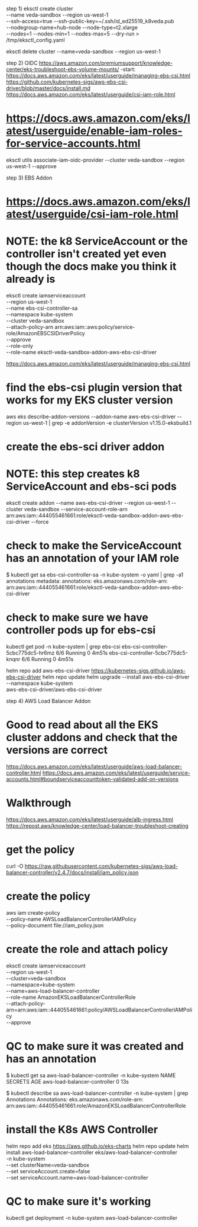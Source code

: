 step 1)
eksctl create cluster \
--name veda-sandbox --region us-west-1 \
--ssh-access=true --ssh-public-key=~/.ssh/id_ed25519_k8veda.pub \
--nodegroup-name=hub-node --node-type=t2.xlarge \
--nodes=1 --nodes-min=1 --nodes-max=5 --dry-run > /tmp/eksctl_config.yaml

eksctl delete cluster --name=veda-sandbox --region us-west-1

step 2) OIDC
https://aws.amazon.com/premiumsupport/knowledge-center/eks-troubleshoot-ebs-volume-mounts/
-start: https://docs.aws.amazon.com/eks/latest/userguide/managing-ebs-csi.html
        https://github.com/kubernetes-sigs/aws-ebs-csi-driver/blob/master/docs/install.md
        https://docs.aws.amazon.com/eks/latest/userguide/csi-iam-role.html

# https://docs.aws.amazon.com/eks/latest/userguide/enable-iam-roles-for-service-accounts.html
eksctl utils associate-iam-oidc-provider --cluster veda-sandbox --region us-west-1 --approve


step 3) EBS Addon
# https://docs.aws.amazon.com/eks/latest/userguide/csi-iam-role.html
# NOTE: the k8 ServiceAccount or the controller isn't created yet even though the docs make you think it already is
eksctl create iamserviceaccount \
  --region us-west-1 \
  --name ebs-csi-controller-sa \
  --namespace kube-system \
  --cluster veda-sandbox \
  --attach-policy-arn arn:aws:iam::aws:policy/service-role/AmazonEBSCSIDriverPolicy \
  --approve \
  --role-only \
  --role-name eksctl-veda-sandbox-addon-aws-ebs-csi-driver

https://docs.aws.amazon.com/eks/latest/userguide/managing-ebs-csi.html
# find the ebs-csi plugin version that works for my EKS cluster version
aws eks describe-addon-versions --addon-name aws-ebs-csi-driver --region us-west-1 | grep -e addonVersion -e clusterVersion
v1.15.0-eksbuild.1

# create the ebs-sci driver addon
# NOTE: this step creates k8 ServiceAccount and ebs-sci pods
eksctl create addon --name aws-ebs-csi-driver --region us-west-1 --cluster veda-sandbox --service-account-role-arn arn:aws:iam::444055461661:role/eksctl-veda-sandbox-addon-aws-ebs-csi-driver --force

# check to make the ServiceAccount has an annotation of your IAM role
$ kubectl get sa ebs-csi-controller-sa -n kube-system -o yaml | grep -a1 annotations
metadata:
  annotations:
    eks.amazonaws.com/role-arn: arn:aws:iam::444055461661:role/eksctl-veda-sandbox-addon-aws-ebs-csi-driver

# check to make sure we have controller pods up for ebs-csi
kubectl get pod  -n kube-system | grep ebs-csi
ebs-csi-controller-5cbc775dc5-hr6mz   6/6     Running   0          4m51s
ebs-csi-controller-5cbc775dc5-knqnr   6/6     Running   0          4m51s

helm repo add aws-ebs-csi-driver https://kubernetes-sigs.github.io/aws-ebs-csi-driver
helm repo update
helm upgrade --install aws-ebs-csi-driver \
    --namespace kube-system \
    aws-ebs-csi-driver/aws-ebs-csi-driver

step 4) AWS Load Balancer Addon

# Good to read about all the EKS cluster addons and check that the versions are correct
https://docs.aws.amazon.com/eks/latest/userguide/aws-load-balancer-controller.html
https://docs.aws.amazon.com/eks/latest/userguide/service-accounts.html#boundserviceaccounttoken-validated-add-on-versions

# Walkthrough
https://docs.aws.amazon.com/eks/latest/userguide/alb-ingress.html
https://repost.aws/knowledge-center/load-balancer-troubleshoot-creating


# get the policy
curl -O https://raw.githubusercontent.com/kubernetes-sigs/aws-load-balancer-controller/v2.4.7/docs/install/iam_policy.json

# create the policy
aws iam create-policy \
    --policy-name AWSLoadBalancerControllerIAMPolicy \
    --policy-document file://iam_policy.json

# create the role and attach policy
eksctl create iamserviceaccount \
  --region us-west-1 \
  --cluster=veda-sandbox \
  --namespace=kube-system \
  --name=aws-load-balancer-controller \
  --role-name AmazonEKSLoadBalancerControllerRole \
  --attach-policy-arn=arn:aws:iam::444055461661:policy/AWSLoadBalancerControllerIAMPolicy \
  --approve

# QC to make sure it was created and has an annotation
$ kubectl get sa aws-load-balancer-controller -n kube-system
NAME                           SECRETS   AGE
aws-load-balancer-controller   0         13s

$ kubectl describe sa aws-load-balancer-controller -n kube-system | grep Annotations
Annotations:         eks.amazonaws.com/role-arn: arn:aws:iam::444055461661:role/AmazonEKSLoadBalancerControllerRole

# install the K8s AWS Controller

helm repo add eks https://aws.github.io/eks-charts
helm repo update
helm install aws-load-balancer-controller eks/aws-load-balancer-controller \
  -n kube-system \
  --set clusterName=veda-sandbox \
  --set serviceAccount.create=false \
  --set serviceAccount.name=aws-load-balancer-controller

# QC to make sure it's working
kubectl get deployment -n kube-system aws-load-balancer-controller


